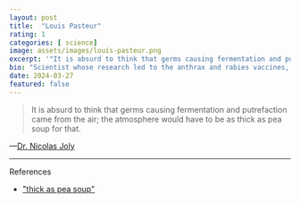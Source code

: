 ```yaml
---
layout: post
title:  "Louis Pasteur"
rating: 1
categories: [ science]
image: assets/images/louis-pasteur.png
excerpt: '"It is absurd to think that germs causing fermentation and putrefaction came from the air; the atmosphere would have to be as thick as pea soup for that."'
bio: "Scientist whose research led to the anthrax and rabies vaccines, advanced fermentation techniques, and unspoiled milk in your fridge."
date: 2024-03-27
featured: false
---
```


> It is absurd to think that germs causing fermentation and putrefaction came from the air; the atmosphere would have to be as thick as pea soup for that.

—[Dr. Nicolas Joly](https://www.researchgate.net/publication/331586732_JSE_editorial_26-1_on_foolish_scientific_invective)

---

References

- ["thick as pea soup"](https://www.researchgate.net/publication/331586732_JSE_editorial_26-1_on_foolish_scientific_invective)
